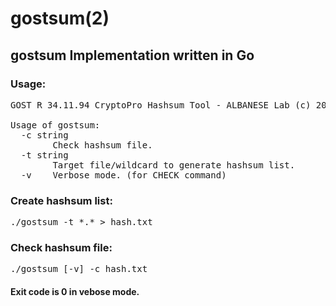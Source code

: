 # gostsum(2)
## gostsum Implementation written in Go

### Usage:
<pre>
GOST R 34.11.94 CryptoPro Hashsum Tool - ALBANESE Lab (c) 2020-2021

Usage of gostsum:
  -c string
        Check hashsum file.
  -t string
        Target file/wildcard to generate hashsum list.
  -v    Verbose mode. (for CHECK command)
</pre>

### Create hashsum list:
<pre>
./gostsum -t *.* > hash.txt
</pre>

### Check hashsum file:
<pre>
./gostsum [-v] -c hash.txt
</pre>

#### Exit code is 0 in vebose mode. 
